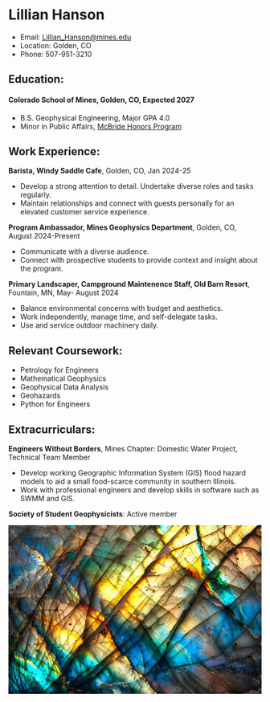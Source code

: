 
# Lillian Hanson
- Email: Lillian_Hanson@mines.edu
- Location: Golden, CO
- Phone: 507-951-3210

## Education:
#### **Colorado School of Mines**, Golden, CO, Expected 2027
- B.S. Geophysical Engineering, Major GPA 4.0
- Minor in Public Affairs, [McBride Honors Program](https://mcbride.mines.edu/)

## Work Experience: 
**Barista, Windy Saddle Cafe**, Golden, CO, Jan 2024-25
- Develop a strong attention to detail. Undertake diverse roles and tasks regularly.            
- Maintain relationships and connect with guests personally for an elevated customer service experience.  

**Program Ambassador, Mines Geophysics Department**, Golden, CO, August 2024-Present
- Communicate with a diverse audience.  
- Connect with prospective students to provide context and insight about the program.

**Primary Landscaper, Campground Maintenence Staff, Old Barn Resort**, Fountain, MN, May- August 2024      
- Balance environmental concerns with budget and aesthetics.  
- Work independently, manage time, and self-delegate tasks.  
- Use and service outdoor machinery daily.  

## Relevant Coursework:
- Petrology for Engineers
- Mathematical Geophysics
- Geophysical Data Analysis
- Geohazards
- Python for Engineers

## Extracurriculars:
**Engineers Without Borders**, Mines Chapter: Domestic Water Project, Technical Team Member
- Develop working Geographic Information System (GIS) flood hazard models to aid a small food-scarce community in southern Illinois.
- Work with professional engineers and develop skills in software such as SWMM and GIS.

**Society of Student Geophysicists**: Active member

![labradorite image](labradorite.jpeg)
